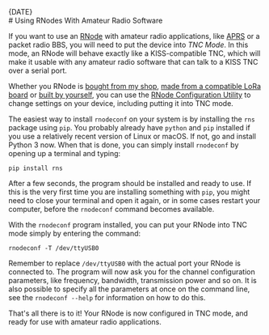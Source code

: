 [date]: <> (2020-05-03)
[title]: <> (Using RNodes With Amateur Radio Software)
[image]: <> (images/xastir2-e1643321757361-400x275.jpg)
[excerpt]: <> (If you want to use an RNode with amateur radio applications, like APRS or a packet radio BBS, you will need to put the device into TNC Mode. In this mode, an RNode will behave exactly like a KISS-compatible TNC, which will make it usable with any amateur radio software.)
<div class="article_date">{DATE}</div>
# Using RNodes With Amateur Radio Software

If you want to use an [RNode](https://unsigned.io/rnode/) with amateur radio applications, like [APRS](https://unsigned.io/aprs-over-lora-with-rnode/) or a packet radio BBS, you will need to put the device into *TNC Mode*. In this mode, an RNode will behave exactly like a KISS-compatible TNC, which will make it usable with any amateur radio software that can talk to a KISS TNC over a serial port.

Whether you RNode is [bought from my shop](https://unsigned.io/shop/product/rnode/), [made from a compatible LoRa board](https://unsigned.io/installing-rnode-firmware-on-supported-devices/) or [built by yourself](https://unsigned.io/how-to-make-your-own-rnodes/), you can use the [RNode Configuration Utility](https://unsigned.io/rnodeconf) to change settings on your device, including putting it into TNC mode.

The easiest way to install `rnodeconf` on your system is by installing the `rns` package using `pip`. You probably already have `python` and `pip` installed if you use a relatively recent version of Linux or macOS. If not, go and install Python 3 now. When that is done, you can simply install `rnodeconf` by opening up a terminal and typing:

```
pip install rns
```

After a few seconds, the program should be installed and ready to use. If this is the very first time you are installing something with `pip`, you might need to close your terminal and open it again, or in some cases restart your computer, before the `rnodeconf` command becomes available.

With the `rnodeconf` program installed, you can put your RNode into TNC mode simply by entering the command:

```
rnodeconf -T /dev/ttyUSB0
```

Remember to replace `/dev/ttyUSB0` with the actual port your RNode is connected to. The program will now ask you for the channel configuration parameters, like frequency, bandwidth, transmission power and so on. It is also possible to specify all the parameters at once on the command line, see the `rnodeconf --help` for information on how to do this.

That's all there is to it! Your RNode is now configured in TNC mode, and ready for use with amateur radio applications.
